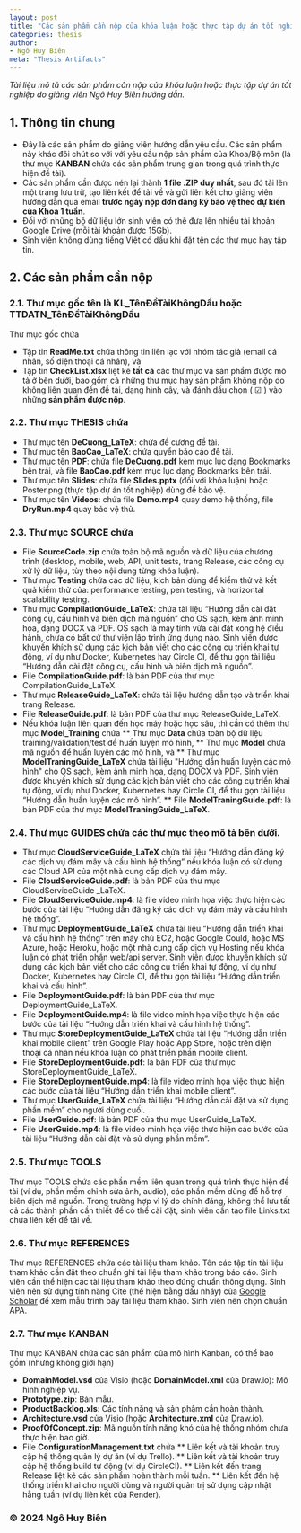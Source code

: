 ```yaml
---
layout: post
title: "Các sản phẩm cần nộp của khóa luận hoặc thực tập dự án tốt nghiệp"
categories: thesis
author:
- Ngô Huy Biên
meta: "Thesis Artifacts"
---
```

_Tài liệu mô tả các sản phẩm cần nộp của khóa luận hoặc thực tập dự án tốt nghiệp do giảng viên Ngô Huy Biên hướng dẫn._

## 1. Thông tin chung
* Đây là các sản phẩm do giảng viên hướng dẫn yêu cầu. Các sản phẩm này khác đôi chút so với với yêu cầu nộp sản phẩm của Khoa/Bộ môn (là thư mục **KANBAN** chứa các sản phẩm trung gian trong quá trình thực hiện đề tài).
* Các sản phẩm cần được nén lại thành **1 file .ZIP duy nhất**, sau đó tải lên một trang lưu trữ, tạo liên kết để tải về và gửi liên kết cho giảng viên hướng dẫn qua email **trước ngày nộp đơn đăng ký bảo vệ theo dự kiến của Khoa 1 tuần**.
* Đối với những bộ dữ liệu lớn sinh viên có thể đưa lên nhiều tài khoản Google Drive (mỗi tài khoản được 15Gb).
* Sinh viên không dùng tiếng Việt có dấu khi đặt tên các thư mục hay tập tin.

## 2. Các sản phẩm cần nộp

### 2.1. Thư mục gốc tên là KL_TênĐềTàiKhôngDấu hoặc TTDATN_TênĐềTàiKhôngDấu
Thư mục gốc chứa
* Tập tin **ReadMe.txt** chứa thông tin liên lạc với nhóm tác giả (email cá nhân, số điện thoại cá nhân), và 
* Tập tin **CheckList.xlsx** liệt kê **tất cả** các thư mục và sản phẩm được mô tả ở bên dưới, bao gồm cả những thư mục hay sản phẩm không nộp do không liên quan đến đề tài, dạng hình cây, và đánh dấu chọn ( ☑ ) vào những **sản phẩm được nộp**.

### 2.2. Thư mục THESIS chứa
* Thư mục tên **DeCuong_LaTeX**: chứa đề cương đề tài.
* Thư mục tên **BaoCao_LaTeX**: chứa quyển báo cáo đề tài.
* Thư mục tên **PDF**: chứa file **DeCuong.pdf** kèm mục lục dạng Bookmarks bên trái, và file **BaoCao.pdf** kèm mục lục dạng Bookmarks bên trái.
* Thư mục tên **Slides**: chứa file **Slides.pptx** (đối với khóa luận) hoặc Poster.png (thực tập dự án tốt nghiệp) dùng để bảo vệ.
* Thư mục tên **Videos**: chứa file **Demo.mp4** quay demo hệ thống, file **DryRun.mp4** quay bảo vệ thử.

### 2.3. Thư mục SOURCE chứa
* File **SourceCode.zip** chứa toàn bộ mã nguồn và dữ liệu của chương trình (desktop, mobile, web, API, unit tests, trang Release, các công cụ xử lý dữ liệu, tùy theo nội dung từng khóa luận).
* Thư mục **Testing** chứa các dữ liệu, kịch bản dùng để kiểm thử và kết quả kiểm thử của: performance testing, pen testing, và horizontal scalability testing.
* Thư mục **CompilationGuide_LaTeX**: chứa tài liệu “Hướng dẫn cài đặt công cụ, cấu hình và biên dịch mã nguồn” cho OS sạch, kèm ảnh minh họa, dạng DOCX và PDF. OS sạch là máy tính vừa cài đặt xong hệ điều hành, chưa có bất cứ thư viện lập trình ứng dụng nào. Sinh viên được khuyến khích sử dụng các kịch bản viết cho các công cụ triển khai tự động, ví dụ như Docker, Kubernetes hay Circle CI, để thu gọn tài liệu “Hướng dẫn cài đặt công cụ, cấu hình và biên dịch mã nguồn”.
* File **CompilationGuide.pdf**: là bản PDF của thư mục CompilationGuide_LaTeX.
* Thư mục **ReleaseGuide_LaTeX**: chứa tài liệu hướng dẫn tạo và triển khai trang Release.
* File **ReleaseGuide.pdf**: là bản PDF của thư mục ReleaseGuide_LaTeX.
* Nếu khóa luận liên quan đến học máy hoặc học sâu, thì cần có thêm thư mục **Model_Training** chứa
** Thư mục **Data** chứa toàn bộ dữ liệu training/validation/test để huấn luyện mô hình,
** Thư mục **Model** chứa mã nguồn để huấn luyện các mô hình, và
** Thư mục **ModelTraningGuide_LaTeX** chứa tài liệu "Hướng dẫn huấn luyện các mô hình" cho OS sạch, kèm ảnh minh họa, dạng DOCX và PDF. Sinh viên được khuyến khích sử dụng các kịch bản viết cho các công cụ triển khai tự động, ví dụ như Docker, Kubernetes hay Circle CI, để thu gọn tài liệu “Hướng dẫn huấn luyện các mô hình”.
** File **ModelTraningGuide.pdf**: là bản PDF của thư mục **ModelTraningGuide_LaTeX**.

### 2.4. Thư mục GUIDES chứa các thư mục theo mô tả bên dưới.
* Thư mục **CloudServiceGuide_LaTeX** chứa tài liệu “Hướng dẫn đăng ký các dịch vụ đám mây và cấu hình hệ thống” nếu khóa luận có sử dụng các Cloud API của một nhà cung cấp dịch vụ đám mây.
* File **CloudServiceGuide.pdf**: là bản PDF của thư mục CloudServiceGuide _LaTeX.
* File **CloudServiceGuide.mp4**: là file video minh họa việc thực hiện các bước của tài liệu “Hướng dẫn đăng ký các dịch vụ đám mây và cấu hình hệ thống”.
* Thư mục **DeploymentGuide_LaTeX** chứa tài liệu “Hướng dẫn triển khai và cấu hình hệ thống” trên máy chủ EC2, hoặc Google Could, hoặc MS Azure, hoặc Heroku, hoặc một nhà cung cấp dịch vụ Hosting nếu khóa luận có phát triển phần web/api server. Sinh viên được khuyến khích sử dụng các kịch bản viết cho các công cụ triển khai tự động, ví dụ như Docker, Kubernetes hay Circle CI, để thu gọn tài liệu “Hướng dẫn triển khai và cấu hình”.
* File **DeploymentGuide.pdf**: là bản PDF của thư mục DeploymentGuide_LaTeX.
* File **DeploymentGuide.mp4**: là file video minh họa việc thực hiện các bước của tài liệu “Hướng dẫn triển khai và cấu hình hệ thống”.
* Thư mục **StoreDeploymentGuide_LaTeX** chứa tài liệu “Hướng dẫn triển khai mobile client” trên Google Play hoặc App Store, hoặc trên điện thoại cá nhân nếu khóa luận có phát triển phần mobile client.
* File **StoreDeploymentGuide.pdf**: là bản PDF của thư mục StoreDeploymentGuide_LaTeX.
* File **StoreDeploymentGuide.mp4**: là file video minh họa việc thực hiện các bước của tài liệu “Hướng dẫn triển khai mobile client”.
* Thư mục **UserGuide_LaTeX** chứa tài liệu “Hướng dẫn cài đặt và sử dụng phần mềm” cho người dùng cuối.
* File **UserGuide.pdf**: là bản PDF của thư mục UserGuide_LaTeX.
* File **UserGuide.mp4**: là file video minh họa việc thực hiện các bước của tài liệu “Hướng dẫn cài đặt và sử dụng phần mềm”.

### 2.5. Thư mục TOOLS
Thư mục TOOLS chứa các phần mềm liên quan trong quá trình thực hiện đề tài (ví dụ, phần mềm chỉnh sửa ảnh, audio), các phần mềm dùng để hỗ trợ biên dịch mã nguồn. Trong trường hợp vì lý do chính đáng, không thể lưu tất cả các thành phần cần thiết để có thể cài đặt, sinh viên cần tạo file Links.txt chứa liên kết để tải về.

### 2.6. Thư mục REFERENCES
Thư mục REFERENCES chứa các tài liệu tham khảo. Tên các tập tin tài liệu tham khảo cần đặt theo chuẩn ghi tài liệu tham khảo trong báo cáo. Sinh viên cần thể hiện các tài liệu tham khảo theo đúng chuẩn thông dụng. Sinh viên nên sử dụng tính năng Cite (thể hiện bằng dấu nháy) của [Google Scholar](https://scholar.google.com.vn/scholar?hl=en&as_sdt=0%2C5&q=Efficient+backprop) để xem mẫu trình bày tài liệu tham khảo. Sinh viên nên chọn chuẩn APA.

### 2.7. Thư mục KANBAN
Thư mục KANBAN chứa các sản phẩm của mô hình Kanban, có thể bao gồm (nhưng không giới hạn)
* **DomainModel.vsd** của Visio (hoặc **DomainModel.xml** của Draw.io): Mô hình nghiệp vụ.
* **Prototype.zip**: Bản mẫu.
* **ProductBacklog.xls**: Các tính năng và sản phẩm cần hoàn thành.
* **Architecture.vsd** của Visio (hoặc **Architecture.xml** của Draw.io).
* **ProofOfConcept.zip**: Mã nguồn tính năng khó của hệ thống nhóm chưa thực hiện bao giờ.
* File **ConfigurationManagement.txt** chứa
** Liên kết và tài khoản truy cập hệ thống quản lý dự án (ví dụ Trello).
** Liên kết và tài khoản truy cập hệ thống build tự động (ví dụ CircleCI).
** Liên kết đến trang Release liệt kê các sản phẩm hoàn thành mỗi tuần.
** Liên kết đến hệ thống triển khai cho người dùng và người quản trị sử dụng cập nhật hằng tuần (ví dụ liên kết của Render).

### &copy; 2024 Ngô Huy Biên
